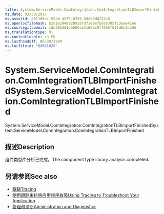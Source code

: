 ```yaml
---
title: System.ServiceModel.ComIntegration.ComIntegrationTLBImportFinished
ms.date: 03/30/2017
ms.assetid: e0f1d5dc-92eb-42f9-8786-89cb8d4f22e6
ms.openlocfilehash: b291e20489209287d71e9efbde9305fc3aae426e
ms.sourcegitcommit: cdb295dd1db589ce5169ac9ff096f01fd0c2da9d
ms.translationtype: MT
ms.contentlocale: zh-CN
ms.lasthandoff: 06/09/2020
ms.locfileid: "84581628"
---
```

# <a name="systemservicemodelcomintegrationcomintegrationtlbimportfinished"></a><span data-ttu-id="851cd-102">System.ServiceModel.ComIntegration.ComIntegrationTLBImportFinished</span><span class="sxs-lookup"><span data-stu-id="851cd-102">System.ServiceModel.ComIntegration.ComIntegrationTLBImportFinished</span></span>
<span data-ttu-id="851cd-103">System.ServiceModel.ComIntegration.ComIntegrationTLBImportFinished</span><span class="sxs-lookup"><span data-stu-id="851cd-103">System.ServiceModel.ComIntegration.ComIntegrationTLBImportFinished</span></span>  
  
## <a name="description"></a><span data-ttu-id="851cd-104">描述</span><span class="sxs-lookup"><span data-stu-id="851cd-104">Description</span></span>  
 <span data-ttu-id="851cd-105">组件类型库分析已完成。</span><span class="sxs-lookup"><span data-stu-id="851cd-105">The component type library analysis completed.</span></span>  
  
## <a name="see-also"></a><span data-ttu-id="851cd-106">另请参阅</span><span class="sxs-lookup"><span data-stu-id="851cd-106">See also</span></span>

- [<span data-ttu-id="851cd-107">跟踪</span><span class="sxs-lookup"><span data-stu-id="851cd-107">Tracing</span></span>](index.md)
- [<span data-ttu-id="851cd-108">使用跟踪来排除应用程序故障</span><span class="sxs-lookup"><span data-stu-id="851cd-108">Using Tracing to Troubleshoot Your Application</span></span>](using-tracing-to-troubleshoot-your-application.md)
- [<span data-ttu-id="851cd-109">管理和诊断</span><span class="sxs-lookup"><span data-stu-id="851cd-109">Administration and Diagnostics</span></span>](../index.md)
